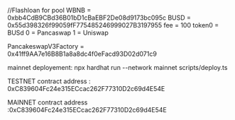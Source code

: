 //Flashloan for pool
WBNB = 0xbb4CdB9CBd36B01bD1cBaEBF2De08d9173bc095c
BUSD = 0x55d398326f99059fF775485246999027B3197955
fee = 100
token0 = BUSd
0 = Pancaswap
1 = Uniswap

PancakeswapV3Factory =  0x41ff9AA7e16B8B1a8a8dc4f0eFacd93D02d071c9


mainnet deployement: npx hardhat run --network mainnet scripts/deploy.ts


TESTNET contract address : 0xC839604Fc24e315ECcac262F77310D2c69d4E54E

MAINNET contract address :0xC839604Fc24e315ECcac262F77310D2c69d4E54E

